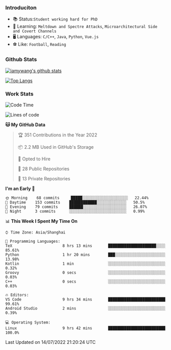 ### Introduciton

- 📚 Status:`Student working hard for PhD`
- 🔎 Learning: `Meltdown and Spectre Attacks`, `Microarchitectural Side and Covert Channels`
- 🖥️ Languages: `C/C++`, `Java`, `Python`, `Vue.js`
- ⚽ Like: `Football`, `Reading`

### Github Stats

[![iamywang's github stats](https://github-readme-stats.vercel.app/api?username=iamywang&count_private=true&show_icons=true)]()

[![Top Langs](https://github-readme-stats.vercel.app/api/top-langs/?username=iamywang&layout=compact)]()

### Work Stats

<!--START_SECTION:waka-->
![Code Time](http://img.shields.io/badge/Code%20Time-518%20hrs%203%20mins-blue)

![Lines of code](https://img.shields.io/badge/From%20Hello%20World%20I%27ve%20Written--37%20Thousand%20lines%20of%20code-blue)

**🐱 My GitHub Data** 

> 🏆 351 Contributions in the Year 2022
 > 
> 📦 2.2 MB Used in GitHub's Storage 
 > 
> 💼 Opted to Hire
 > 
> 📜 28 Public Repositories 
 > 
> 🔑 13 Private Repositories  
 > 
**I'm an Early 🐤** 

```text
🌞 Morning    68 commits     █████░░░░░░░░░░░░░░░░░░░░   22.44% 
🌆 Daytime    153 commits    ████████████░░░░░░░░░░░░░   50.5% 
🌃 Evening    79 commits     ██████░░░░░░░░░░░░░░░░░░░   26.07% 
🌙 Night      3 commits      ░░░░░░░░░░░░░░░░░░░░░░░░░   0.99%

```


📊 **This Week I Spent My Time On** 

```text
⌚︎ Time Zone: Asia/Shanghai

💬 Programming Languages: 
TeX                      8 hrs 13 mins       █████████████████████░░░░   85.61% 
Python                   1 hr 20 mins        ███░░░░░░░░░░░░░░░░░░░░░░   13.98% 
Kotlin                   1 min               ░░░░░░░░░░░░░░░░░░░░░░░░░   0.32% 
Groovy                   0 secs              ░░░░░░░░░░░░░░░░░░░░░░░░░   0.03% 
C++                      0 secs              ░░░░░░░░░░░░░░░░░░░░░░░░░   0.03%

🔥 Editors: 
VS Code                  9 hrs 34 mins       █████████████████████████   99.61% 
Android Studio           2 mins              ░░░░░░░░░░░░░░░░░░░░░░░░░   0.39%

💻 Operating System: 
Linux                    9 hrs 42 mins       █████████████████████████   100.0%

```


 Last Updated on 14/07/2022 21:20:24 UTC
<!--END_SECTION:waka-->
